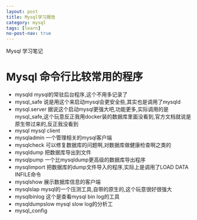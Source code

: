 ```yaml
---
layout: post
title: Mysql学习报告
category: mysql
tags: [learn]
no-post-nav: true
---
```


Mysql 学习笔记

# Mysql 命令行比较常用的程序

* mysqld mysql的常驻后台程序,这个不用多记录了
* mysql_safe 说是用这个来启动mysql会更安全些,其实也是调用了mysqld
* mysql.server 据说这个启动mysql更强大吧,功能更多,实际调用的是mysql_safe,这个玩意反正我用docker装的数据库里面没看到,官方文档就说是原生带过来的,反正我没看到
* mysql mysql client
* mysqladmin 一个管理相关的mysql客户端
* mysqlcheck 可以修复数据库的问题啊,对数据库做健康检查啊之类的
* mysqldump 把数据库导出到文件
* mysqlpump 一个比mysqldump更高级的数据库导出程序
* mysqlimport 把数据库的dump文件导入的程序,实际上是调用了LOAD DATA INFILE命令
* mysqlshow 展示数据库信息的客户端
* mysqlslap mysql的一个压测工具,自带的原生的,这个玩意很好很强大
* mysqlbinlog 这个是查看mysql bin log的工具
* mysqldumpslow mysql slow log的分析工
* mysql_config
